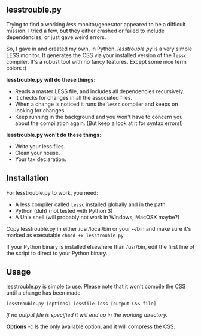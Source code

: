 lesstrouble.py
-----------
Trying to find a working *less* monitor/generator appeared to be a difficult
mission. I tried a few, but they either crashed or failed to include
dependencies, or just gave weird errors.

So, I gave in and created my own, in Python. *lesstrouble.py* is a very simple
LESS monitor. It generates the CSS via your installed version of the
`lessc` compiler. It's a robust tool with no fancy features.
Except some nice term colors :)

**lesstrouble.py will do these things:** 
* Reads a master LESS file, and includes all dependencies recursively.
* It checks for changes in all the associated files.
* When a change is noticed it runs the `lessc` compiler and keeps on looking for changes.
* Keep running in the background and you won't have to concern you about the compilation
again. (But keep a look at it for syntax errors!)

**lesstrouble.py won't do these things:**
* Write your less files.
* Clean your house.
* Your tax declaration.

Installation
------------
For lesstrouble.py to work, you need:
* A less compiler called `lessc` installed globally and in the path.
* Python (duh) (not tested with Python 3)
* A Unix shell (will probably not work in Windows, MacOSX maybe?)

Copy lesstrouble.py in either /usr/local/bin or your ~/bin
and make sure it's marked as executable `chmod +x lesstrouble.py`

If your Python binary is installed elsewhere than /usr/bin, edit the
first line of the script to direct to your Python binary. 

Usage
-----
lesstrouble.py is simple to use. Please note that it won't compile
the CSS until a change has been made.

`lesstrouble.py [options] lessfile.less [output CSS file]`

*If no output file is specified it will end up in the working directory.*

**Options**
 -c     Is the only available option, and it will compress the CSS.
